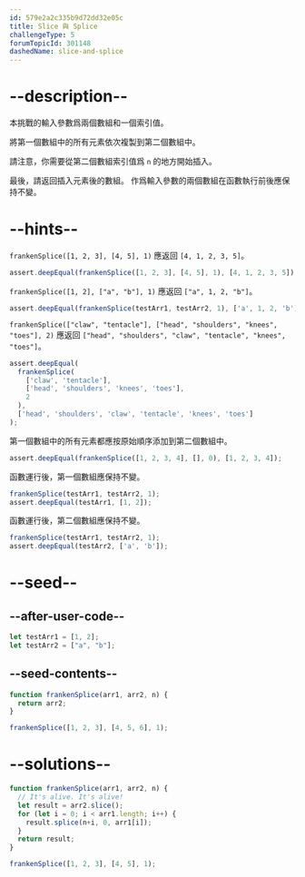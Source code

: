 ```yaml
---
id: 579e2a2c335b9d72dd32e05c
title: Slice 與 Splice
challengeType: 5
forumTopicId: 301148
dashedName: slice-and-splice
---
```


# --description--

本挑戰的輸入參數爲兩個數組和一個索引值。

將第一個數組中的所有元素依次複製到第二個數組中。

請注意，你需要從第二個數組索引值爲 `n` 的地方開始插入。

最後，請返回插入元素後的數組。 作爲輸入參數的兩個數組在函數執行前後應保持不變。

# --hints--

`frankenSplice([1, 2, 3], [4, 5], 1)` 應返回 `[4, 1, 2, 3, 5]`。

```js
assert.deepEqual(frankenSplice([1, 2, 3], [4, 5], 1), [4, 1, 2, 3, 5]);
```

`frankenSplice([1, 2], ["a", "b"], 1)` 應返回 `["a", 1, 2, "b"]`。

```js
assert.deepEqual(frankenSplice(testArr1, testArr2, 1), ['a', 1, 2, 'b']);
```

`frankenSplice(["claw", "tentacle"], ["head", "shoulders", "knees", "toes"], 2)` 應返回 `["head", "shoulders", "claw", "tentacle", "knees", "toes"]`。

```js
assert.deepEqual(
  frankenSplice(
    ['claw', 'tentacle'],
    ['head', 'shoulders', 'knees', 'toes'],
    2
  ),
  ['head', 'shoulders', 'claw', 'tentacle', 'knees', 'toes']
);
```

第一個數組中的所有元素都應按原始順序添加到第二個數組中。

```js
assert.deepEqual(frankenSplice([1, 2, 3, 4], [], 0), [1, 2, 3, 4]);
```

函數運行後，第一個數組應保持不變。

```js
frankenSplice(testArr1, testArr2, 1);
assert.deepEqual(testArr1, [1, 2]);
```

函數運行後，第二個數組應保持不變。

```js
frankenSplice(testArr1, testArr2, 1);
assert.deepEqual(testArr2, ['a', 'b']);
```

# --seed--

## --after-user-code--

```js
let testArr1 = [1, 2];
let testArr2 = ["a", "b"];
```

## --seed-contents--

```js
function frankenSplice(arr1, arr2, n) {
  return arr2;
}

frankenSplice([1, 2, 3], [4, 5, 6], 1);
```

# --solutions--

```js
function frankenSplice(arr1, arr2, n) {
  // It's alive. It's alive!
  let result = arr2.slice();
  for (let i = 0; i < arr1.length; i++) {
    result.splice(n+i, 0, arr1[i]);
  }
  return result;
}

frankenSplice([1, 2, 3], [4, 5], 1);
```
